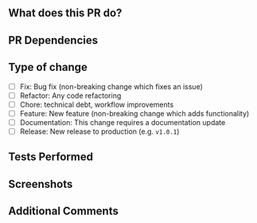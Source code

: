 ## What does this PR do?

<!-- Please include a summary of the change and which issue is fixed. Please also include relevant motivation and context. -->

## PR Dependencies
<!-- Add the phrases "depends on" or "blocked by" followed the link to the pull request, and the action will make sure to block merging this PR until the dependent PR is closed. See https://github.com/gregsdennis/dependencies-action for details. -->

## Type of change

- [ ] Fix: Bug fix (non-breaking change which fixes an issue)
- [ ] Refactor: Any code refactoring
- [ ] Chore: technical debt, workflow improvements
- [ ] Feature: New feature (non-breaking change which adds functionality)
- [ ] Documentation: This change requires a documentation update
- [ ] Release: New release to production (e.g. `v1.0.1`)

## Tests Performed

<!-- Please describe the tests that you ran to verify your changes. Provide instructions so we can reproduce. Please also list any relevant details for your test configuration. Write details that help to start the tests -->


## Screenshots

<!-- Please attach relevant screenshots regarding the PR -->

## Additional Comments

